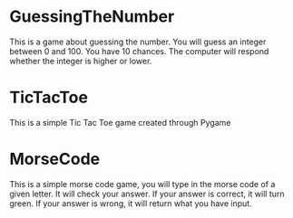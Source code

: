 # GuessingTheNumber
This is a game about guessing the number.
You will guess an integer between 0 and 100.
You have 10 chances.
The computer will respond whether the integer is higher or lower.

# TicTacToe
This is a simple Tic Tac Toe game created through Pygame

# MorseCode
This is a simple morse code game, you will type in the morse code of a given letter. It will check your answer. If your answer is correct, it will turn green. If your answer is wrong, it will return what you have input.
